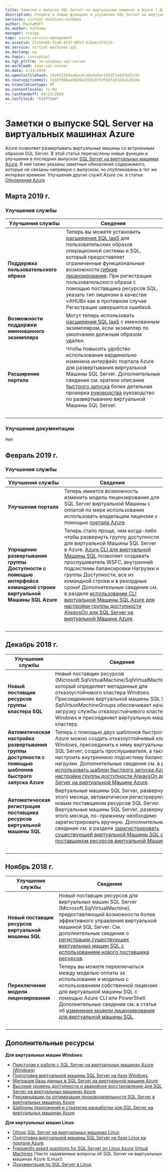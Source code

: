 ```yaml
---
title: Заметки о выпуске SQL Server на виртуальных машинах в Azure | Документация Майкрософт
description: Узнайте о новых функциях и улучшения SQL Server на виртуальных машинах Azure
services: virtual-machines-windows
author: MashaMSFT
ms.author: mathoma
manager: craigg
tags: azure-service-management
ms.assetid: 2fa5ee6b-51a6-4237-805f-518e6c57d11b
ms.service: virtual-machines-sql
ms.devlang: na
ms.topic: conceptual
ms.tgt_pltfrm: vm-windows-sql-server
ms.workload: iaas-sql-server
ms.date: 2/13/2019
ms.openlocfilehash: 23e072369aa8ac6ca6ada5ec185df1a8d7e03c5b
ms.sourcegitcommit: 3102f886aa962842303c8753fe8fa5324a52834a
ms.translationtype: MT
ms.contentlocale: ru-RU
ms.lasthandoff: 04/23/2019
ms.locfileid: "61477184"
---
```

# <a name="sql-server-on-azure-virtual-machine-release-notes"></a>Заметки о выпуске SQL Server на виртуальных машинах Azure

Azure позволяет развертывать виртуальные машины со встроенным образом SQL Server. В этой статье перечислены новые функции и улучшения в последних выпусках [SQL Server на виртуальных машинах Azure](https://azure.microsoft.com/services/virtual-machines/sql-server/). В ней также указаны заметные обновления содержимого, которые не связаны напрямую с выпуском, но опубликованы в тот же интервал времени. Улучшения других служб Azure см. в статье [Обновления Azure](https://azure.microsoft.com/updates)

## <a name="march-2019"></a>Марта 2019 г.

### <a name="service-improvements"></a>Улучшения службы

| Улучшения службы | Сведения |
| --- | --- |
| **Поддержка пользовательского образа** | Теперь вы можете установить [расширения SQL IaaS](virtual-machines-windows-sql-server-agent-extension.md#installation) для пользовательских образов операционной системы и SQL, который предоставляет ограниченные функциональные возможности [гибкие лицензирования](virtual-machines-windows-sql-ahb.md). При регистрации пользовательского образа с помощью поставщика ресурсов SQL, указать тип лицензии в качестве «AHUB» как в противном случае Регистрация завершится ошибкой.  | 
| **Возможности поддержки именованного экземпляра** | Могут теперь использовать [расширения SQL IaaS](virtual-machines-windows-sql-server-agent-extension.md#installation) с именованным экземпляром, если экземпляр по умолчанию должным образом удален. | 
| **Расширение портала** | Чтобы повысить удобство использования кардинально изменена интерфейс портала Azure для развертывания виртуальной Машины SQL Server. Дополнительные сведения см. краткое описание [быстрого запуска](quickstart-sql-vm-create-portal.md) более детальная проверка [руководства](virtual-machines-windows-portal-sql-server-provision.md) руководство по развертыванию виртуальной Машины SQL Server. |
| &nbsp; | &nbsp; |

### <a name="documentation-improvements"></a>Улучшения документации

Нет


## <a name="february-2019"></a>Февраль 2019 г.

### <a name="service-improvements"></a>Улучшения службы

| Улучшения службы | Сведения |
| --- | --- |
| **Улучшения портала** | Теперь имеется возможность изменить модель лицензирования для SQL Server виртуальной Машины с оплатой по мере использования использовать владельцем лицензии с помощью [портала Azure](virtual-machines-windows-sql-ahb.md#with-the-azure-portal-1).|
|**Упрощение развертывания группы Доступности с помощью интерфейса командной строки виртуальной Машины SQL Azure** | Теперь стало проще, чем когда-либо чтобы развернуть группу доступности для виртуальной Машины SQL Server в Azure. [Azure CLI для виртуальной Машины SQL](/cli/azure/sql/vm?view=azure-cli-2018-03-01-hybrid) позволяет создавать прослушиватель WSFC, внутренней подсистемы балансировки Нагрузки и группы Доступности, все из командной строки и в рекордные сроки! Дополнительные сведения см. в разделе [использовании CLI виртуальной Машины SQL Azure для настройки группы доступности AlwaysOn для SQL Server на виртуальной Машине Azure](virtual-machines-windows-sql-availability-group-cli.md). | 
| &nbsp; | &nbsp; |


## <a name="december-2018"></a>Декабрь 2018 г.

| Улучшения службы | Сведения |
| --- | --- |
| **Новый поставщик ресурсов группы кластера SQL** | Новый поставщик ресурсов (Microsoft.SqlVirtualMachine/SqlVirtualMachineGroups), который определяет метаданные для отказоустойчивого кластера Windows. Присоединение виртуальной машины SQL Server к *SqlVirtualMachineGroups* обеспечивает начальную загрузку службы отказоустойчивого кластера Windows и присоединяет виртуальную машину к кластеру.  |
|**Автоматическая настройка развертывания группы доступности с помощью шаблонов быстрого запуска Azure** |Теперь с помощью двух шаблонов быстрого запуска Azure можно создать отказоустойчивый кластер Windows, присоединить к нему виртуальные машины SQL Server, создать прослушивателя, а также настроить внутреннюю подсистему балансировки нагрузки. Дополнительные сведения см. в разделе [использовать шаблон быстрого запуска Azure для настройки группы доступности AlwaysOn для SQL Server на виртуальной Машине Azure](virtual-machines-windows-sql-availability-group-quickstart-template.md). | 
| **Автоматическая регистрация поставщика ресурсов виртуальной машины SQL** | Виртуальные машины SQL Server, развернутые после этого месяца, автоматически регистрируются с новым поставщиком ресурсов SQL Server. Виртуальные машины SQL Server, развернутые до этого месяца, по-прежнему необходимо зарегистрировать вручную. Дополнительные сведения см. в разделе [зарегистрировать существующей виртуальной Машины SQL с поставщиком ресурсов виртуальной Машины SQL](virtual-machines-windows-sql-ahb.md#register-sql-server-vm-with-sql-resource-provider).|
| &nbsp; | &nbsp; |


## <a name="november-2018"></a>Ноябрь 2018 г.

| Улучшения службы | Сведения |
| --- | --- |
| **Новый поставщик ресурсов виртуальной машины SQL** |  Новый поставщик ресурсов для виртуальных машин SQL Server (Microsoft.SqlVirtualMachine), предоставляющий возможности более эффективного управления виртуальной машиной SQL Server. См. дополнительные сведения о [регистрации существующих виртуальных машин SQL с использованием нового поставщика ресурсов](virtual-machines-windows-sql-ahb.md#register-sql-server-vm-with-sql-resource-provider). |
|**Переключение модели лицензирования** |Теперь вы можете переключаться между моделью оплаты за использование и моделью с использованием собственной лицензии для виртуальной машины SQL с помощью Azure CLI или PowerShell. Дополнительные сведения см. в статье об [изменение модели лицензирования для виртуальной машины SQL](virtual-machines-windows-sql-ahb.md). | 
| &nbsp; | &nbsp; |


## <a name="additional-resources"></a>Дополнительные ресурсы

**Для виртуальных машин Windows**:

* [Приступая к работе с SQL Server на виртуальных машинах Azure (Windows)](virtual-machines-windows-sql-server-iaas-overview.md)
* [Подготовка виртуальной машины SQL Server на базе Windows](virtual-machines-windows-portal-sql-server-provision.md).
* [Миграция базы данных в SQL Server на виртуальной машине Azure](virtual-machines-windows-migrate-sql.md)
* [Высокий уровень доступности и аварийное восстановление для SQL Server на виртуальных машинах Azure](virtual-machines-windows-sql-high-availability-dr.md)
* [Рекомендации по оптимизации производительности SQL Server в виртуальных машинах Azure](virtual-machines-windows-sql-performance.md)
* [Шаблоны приложений и стратегии разработки для SQL Server на виртуальных машинах Azure](virtual-machines-windows-sql-server-app-patterns-dev-strategies.md)

**Для виртуальных машин Linux**:

* [Обзор SQL Server на виртуальных машинах Linux](../../linux/sql/sql-server-linux-virtual-machines-overview.md).
* [Подготовка виртуальной машины SQL Server на базе Linux на портале Azure](../../linux/sql/provision-sql-server-linux-virtual-machine.md).
* [Frequently asked questions for SQL Server on Linux Azure Virtual Machines](../../linux/sql/sql-server-linux-faq.md) (Часто задаваемые вопросы об SQL Server на виртуальных машинах Azure (Linux))
* [Документация по SQL Server в Linux](https://docs.microsoft.com/sql/linux/sql-server-linux-overview)
